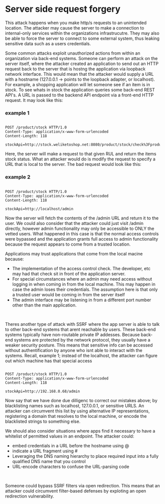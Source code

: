 # Server side request forgery

This attack happens when you make http/s requests to an unintended location. The attacker may cause the server to make a connection to internal-only services within the organizations infrastrucutre. They may also be able to force the server to connect to some external system, thus leaking sensitive data such as a users credentials. <br>

Some common attacks exploit unauthorized actions from within an organization via back-end systems. Someone can perform an attack on the server itself, where the attacker created an application to send out an HTTP request back to the server that is hostng the application via loopback network interface. This would mean that the attacker would supply a URL with a hostname (127.0.0.1 -> points to the loopback adapter, or localhost). For example, a shopping application will let someone see if an item is in stock. To see whats in stock the application queries some back-end REST API's. A URL is passed to the backend API endpoint via a front-end HTTP request. It may look like this:

### example 1
```

POST /product/stock HTTP/1.0
Content-Type: application/x-www-form-urlencoded
Content-Length: 118

stockApi=http://stock.weliketoshop.net:8080/product/stock/check%3FproductId%3D6%26storeId%3D1

```

Here, the server will make a request to that given RUL and return the items stock status. What an attacker would do is modify the request to specify a URL that is local to the server. The bad request would look like this:

### example 2
```

POST /product/stock HTTP/1.0
Content-Type: application/x-www-form-urlencoded
Content-Length: 118

stockApi=http://localhost/admin

```

Now the server will fetch the contents of the /admin URL and return it to the user. We could also consider that the attacker could just visit /admin directly, however admin functionality may only be accessible to ONLY the vetted users. What happened in this case is that the normal access controls were bypassed and the application grants full access to admin functionality because the request appears to come from a trusted location.<br>

Applications may trust applications that come from the local macine because:
<ul>
    <li>The implementation of the access control check. The developer, etc may had that check sit in front of the application server.</li>
    <li>For special circumstances where an admin may need access without logging in when coming in from the local machine. This may happen in case the admin loses their credentials. The assumption here is that only a trusted user would be coming in from the server itself</li>
    <li>The admin interface may be listening in from a different port number other than the main application.</li>
</ul>
<br>

Theres another type of attack with SSRF where the app server is able to talk to other back-end systems that arent reachable by users. These back-end systems typically have non-routable private IP addesses. Because back-end systems are protected by the network protocol, they usually have a weaker security posture. This means that sensitive info can be accessed without authentification by anyone who isnt able to interact with the systems. Recall, example 1; instead of the localhost, the attacker can figure out which machine has that special access

```

POST /product/stock HTTP/1.0
Content-Type: application/x-www-form-urlencoded
Content-Length: 118

stockApi=http://192.168.0.68/admin

```

Now say that we have done due dilligenc to correct our mistakes above; by blacklisting names such as localhost, 127.0.0.1, or sensitive URLS. An attacker can circumvent this list by using alternative IP representations, registering a domain that resolves to the local machine, or encode the blacklisted strings to something else. <br>

We should also consider situations where apps find it necessary to have a whitelist of permitted values in an endpoint. The attacker could:
<ul>
<li>embed credentials in a URL before the hostname using @</li>
<li>indicate  a URL fragment using #</li>
<li>Leveraging the DNS naming hierarchy to place required input into a fully qualified DNS name that you control</li>
<li>URL-encode characters to confuse the URL-parsing code</li>
</ul> 
<br>

Someone could bypass SSRF filters via open redirection. This means that an attacker could circumvent filter-based defenses by exploting an open redirection vulnerability.
